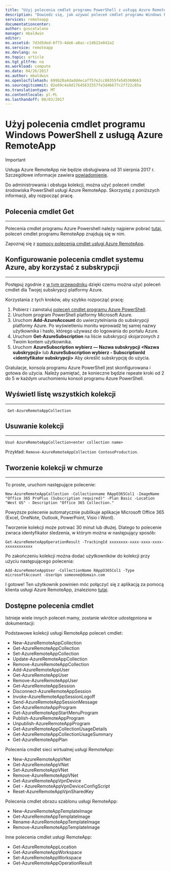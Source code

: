 ```yaml
---
title: "Użyj polecenia cmdlet programu PowerShell z usługą Azure RemoteApp | Dokumentacja firmy Microsoft"
description: "Dowiedz się, jak używać poleceń cmdlet programu Windows PowerShell w usłudze Azure RemoteApp."
services: remoteapp
documentationcenter: 
author: guscatalano
manager: mbaldwin
editor: 
ms.assetid: 7d3d5ded-6f73-4de6-a8ac-c1d622e842a2
ms.service: remoteapp
ms.devlang: na
ms.topic: article
ms.tgt_pltfrm: na
ms.workload: compute
ms.date: 04/26/2017
ms.author: mbaldwin
ms.openlocfilehash: 699b20a4dadd4ecaff57e2cc80355fe545360663
ms.sourcegitcommit: 02e69c4a9d17645633357fe3d46677c2ff22c85a
ms.translationtype: MT
ms.contentlocale: pl-PL
ms.lasthandoff: 08/03/2017
---
```

# <a name="use-windows-powershell-cmdlets-with-azure-remoteapp"></a>Użyj polecenia cmdlet programu Windows PowerShell z usługą Azure RemoteApp
> [!IMPORTANT]
> Usługa Azure RemoteApp nie będzie obsługiwana od 31 sierpnia 2017 r. Szczegółowe informacje zawiera [powiadomienie](https://go.microsoft.com/fwlink/?linkid=821148).
> 
> 

 Do administrowania i obsługa kolekcji, można użyć poleceń cmdlet środowiska PowerShell usługi Azure RemoteApp. Skorzystaj z poniższych informacji, aby rozpocząć pracę.

## <a name="get-the-cmdlets"></a>Polecenia cmdlet Get
- - -
Polecenia cmdlet programu Azure Powershell należy najpierw pobrać [tutaj](http://go.microsoft.com/?linkid=9811175), poleceń cmdlet programu RemoteApp znajdują się w nim. 

Zapoznaj się z [pomocy polecenia cmdlet usługi Azure RemoteApp](/powershell/module/azure?view=azuresmps-3.7.0).

## <a name="configure-azure-cmdlets-to-use-your-subscription"></a>Konfigurowanie polecenia cmdlet systemu Azure, aby korzystać z subskrypcji
- - -
Postępuj zgodnie z [w tym przewodniku](/powershell/azure/overview) dzięki czemu można użyć poleceń cmdlet dla Twojej subskrypcji platformy Azure.

Korzystania z tych kroków, aby szybko rozpocząć pracę:

1. Pobierz i zainstaluj [poleceń cmdlet programu Azure PowerShell](http://go.microsoft.com/?linkid=9811175).
2. Uruchom program PowerShell platformy Microsoft Azure.
3. Uruchom **Add-AzureAccount** do uwierzytelniania do subskrypcji platformy Azure. Po wyświetleniu monitu wprowadź tej samej nazwy użytkownika i hasło, którego używasz do logowania do portalu Azure.  
4. Uruchom **Get-AzureSubscription** na liście subskrypcji skojarzonych z Twoim kontem użytkownika. 
5. Uruchom **AzureSubscription wybierz — Nazwa subskrypcji &lt;Nazwa subskrypcji&gt;**  lub **AzureSubscription wybierz - SubscriptionId &lt;identyfikator subskrypcji&gt;**  Aby określić subskrypcję do użycia.

Gratulacje, konsola programu Azure PowerShell jest skonfigurowana i gotowa do użycia. Należy pamiętać, że konieczne będzie repeate kroki od 2 do 5 w każdym uruchomieniu konsoli programu Azure PowerShell.  


## <a name="list-all-collections"></a>Wyświetl listę wszystkich kolekcji
- - -
     Get-AzureRemoteAppCollection

## <a name="delete-a-collection"></a>Usuwanie kolekcji
- - -
    Usuń AzureRemoteAppCollection<enter collection name>

Przykład: `Remove-AzureRemoteAppCollection ContosoProduction`.

## <a name="create-a-cloud-collection"></a>Tworzenie kolekcji w chmurze
- - -
To proste, uruchom następujące polecenie:

    New-AzureRemoteAppCollection -Collectionname RAppO365Col1 -ImageName "Office 365 ProPlus (Subscription required)" -Plan Basic -Location "West US" - Description "Office 365 Collection."

Powyższe polecenie automatycznie publikuje aplikacje Microsoft Office 365 (Excel, OneNote, Outlook, PowerPoint, Visio i Word).

Tworzenie kolekcji może potrwać 30 minut lub dłużej. Dlatego to polecenie zwraca identyfikator śledzenia, w którym można w następujący sposób:

    Get-AzureRemoteAppOperationResult -TrackingId xxxxxxxx-xxxx-xxxx-xxxx-xxxxxxxxxxxx

Po zakończeniu kolekcji można dodać użytkowników do kolekcji przy użyciu następującego polecenia:

    Add-AzureRemoteAppUser -CollectionName RAppO365Col1 -Type microsoftAccount -UserUpn someone@domain.com

I gotowe! Ten użytkownik powinien móc połączyć się z aplikacją za pomocą klienta usługi Azure RemoteApp, znaleziono [tutaj](https://www.remoteapp.windowsazure.com/).

## <a name="available-cmdlets"></a>Dostępne polecenia cmdlet
Istnieje wiele innych poleceń mamy, zostanie wkrótce udostępniona w dokumentacji:

Podstawowe kolekcji usługi RemoteApp poleceń cmdlet: 

* New-AzureRemoteAppCollection
* Get-AzureRemoteAppCollection
* Set-AzureRemoteAppCollection
* Update-AzureRemoteAppCollection
* Remove-AzureRemoteAppCollection
* Add-AzureRemoteAppUser
* Get-AzureRemoteAppUser
* Remove-AzureRemoteAppUser
* Get-AzureRemoteAppSession
* Disconnect-AzureRemoteAppSession
* Invoke-AzureRemoteAppSessionLogoff
* Send-AzureRemoteAppSessionMessage
* Get-AzureRemoteAppProgram
* Get-AzureRemoteAppStartMenuProgram
* Publish-AzureRemoteAppProgram
* Unpublish-AzureRemoteAppProgram
* Get-AzureRemoteAppCollectionUsageDetails
* Get-AzureRemoteAppCollectionUsageSummary
* Get-AzureRemoteAppPlan

Polecenia cmdlet sieci wirtualnej usługi RemoteApp:

* New-AzureRemoteAppVNet
* Get-AzureRemoteAppVNet
* Set-AzureRemoteAppVNet
* Remove-AzureRemoteAppVNet
* Get-AzureRemoteAppVpnDevice
* Get - AzureRemoteAppVpnDeviceConfigScript
* Reset-AzureRemoteAppVpnSharedKey

Polecenia cmdlet obrazu szablonu usługi RemoteApp:

* New-AzureRemoteAppTemplateImage
* Get-AzureRemoteAppTemplateImage
* Rename-AzureRemoteAppTemplateImage
* Remove-AzureRemoteAppTemplateImage

Inne polecenia cmdlet usługi RemoteApp:

* Get-AzureRemoteAppLocation
* Get-AzureRemoteAppWorkspace
* Set-AzureRemoteAppWorkspace
* Get-AzureRemoteAppOperationResult

